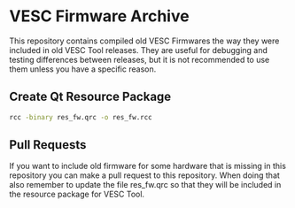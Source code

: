 # VESC Firmware Archive

This repository contains compiled old VESC Firmwares the way they were included in old VESC Tool releases. They are useful for debugging and testing differences between releases, but it is not recommended to use them unless you have a specific reason.

## Create Qt Resource Package

```bash
rcc -binary res_fw.qrc -o res_fw.rcc
```

## Pull Requests

If you want to include old firmware for some hardware that is missing in this repository you can make a pull request to this repository. When doing that also remember to update the file res_fw.qrc so that they will be included in the resource package for VESC Tool.